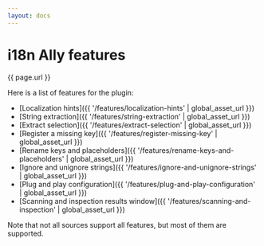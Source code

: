 ```yaml
---
layout: docs
---
```


# i18n Ally features

{{ page.url }}

Here is a list of features for the plugin:
- [Localization hints]({{ '/features/localization-hints' | global_asset_url }})
- [String extraction]({{ '/features/string-extraction' | global_asset_url }})
- [Extract selection]({{ '/features/extract-selection' | global_asset_url }})
- [Register a missing key]({{ '/features/register-missing-key' | global_asset_url }})
- [Rename keys and placeholders]({{ '/features/rename-keys-and-placeholders' | global_asset_url }})
- [Ignore and unignore strings]({{ '/features/ignore-and-unignore-strings' | global_asset_url }})
- [Plug and play configuration]({{ '/features/plug-and-play-configuration' | global_asset_url }})
- [Scanning and inspection results window]({{ '/features/scanning-and-inspection' | global_asset_url }})

Note that not all sources support all features, but most of them are supported.
